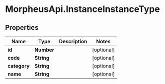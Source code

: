 # MorpheusApi.InstanceInstanceType

## Properties

Name | Type | Description | Notes
------------ | ------------- | ------------- | -------------
**id** | **Number** |  | [optional] 
**code** | **String** |  | [optional] 
**category** | **String** |  | [optional] 
**name** | **String** |  | [optional] 


